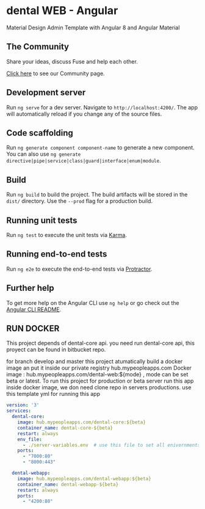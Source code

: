 # dental WEB - Angular

Material Design Admin Template with Angular 8 and Angular Material

## The Community

Share your ideas, discuss Fuse and help each other.

[Click here](http://fusetheme.com/community) to see our Community page.

## Development server

Run `ng serve` for a dev server. Navigate to `http://localhost:4200/`. The app will automatically reload if you change any of the source files.

## Code scaffolding

Run `ng generate component component-name` to generate a new component. You can also use `ng generate directive|pipe|service|class|guard|interface|enum|module`.

## Build

Run `ng build` to build the project. The build artifacts will be stored in the `dist/` directory. Use the `--prod` flag for a production build.

## Running unit tests

Run `ng test` to execute the unit tests via [Karma](https://karma-runner.github.io).

## Running end-to-end tests

Run `ng e2e` to execute the end-to-end tests via [Protractor](http://www.protractortest.org/).

## Further help

To get more help on the Angular CLI use `ng help` or go check out the [Angular CLI README](https://github.com/angular/angular-cli/blob/master/README.md).


## RUN DOCKER 

This project depends of dental-core api.    you need run dental-core api,  this proyect can be found in bitbucket repo.

for branch develop and master this project atumatically build a docker image an put it inside our private registry hub.mypeopleapps.com
Docker image : hub.mypeopleapps.com/dental-web:${mode} , mode can be set beta or latest.
To run this project for production or beta server run this app inside docker image, we don need clone repo in servers productions. use this template yml for running this app

```yaml
version: '3'
services:
  dental-core:
    image: hub.mypeopleapps.com/dental-core:${beta}
    container_name: dental-core-${beta}
    restart: always
    env_file:
      - ./server-variables.env  # use this file to set all enivornments need
    ports:
      - "7000:80"
      - "8000:443"

  dental-webapp:
    image: hub.mypeopleapps.com/dental-webapp:${beta}
    container_name: dental-webapp-${beta}
    restart: always
    ports:
      - "4200:80"
```